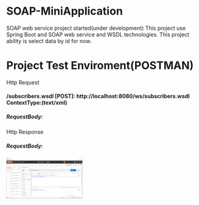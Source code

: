 # SOAP-MiniApplication
SOAP web service project started(under development) 
This project use Spring Boot and SOAP web service and WSDL technologies.
This project ability is select data by id for now.

# Project Test Enviroment(POSTMAN)
<p>
Http Request                                                           
<h4>/subscribers.wsdl  [POST]:   http://localhost:8080/ws/subscribers.wsdl   ContextType:(text/xml) 
<h5>RequestBody:</h5>
 <h5> </h5>
 </h4>
 
 
Http Response                                                          
<h5>RequestBody: </h5>
<h5></h5>



<a href="https://github.com/Burcukgo/WSPrototype/blob/master/img/test.png" target="_blank">
<img src="https://github.com/Burcukgo/WSPrototype/blob/master/img/test.png" width="200" style="max-width:100%;"></a>
  
</p> 
